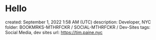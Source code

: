 # Hello

created: September 1, 2022 1:58 AM (UTC)
description: Developer, NYC
folder: BOOKMRKS-MTHRFCKR / SOCIAL-MTHRFCKR / Dev-Sites
tags: Social Media, dev sites
url: https://tim.paine.nyc